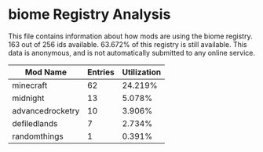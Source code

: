# biome Registry Analysis

This file contains information about how mods are using the biome registry. 163
out of 256 ids available. 63.672% of this registry is still available. This data
is anonymous, and is not automatically submitted to any online service.


| Mod Name         | Entries | Utilization |
|------------------|---------|-------------|
| minecraft        | 62      | 24.219%     |
| midnight         | 13      | 5.078%      |
| advancedrocketry | 10      | 3.906%      |
| defiledlands     | 7       | 2.734%      |
| randomthings     | 1       | 0.391%      |
